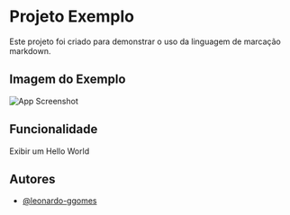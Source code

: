 
# Projeto Exemplo

Este projeto foi criado para demonstrar o uso da linguagem de marcação markdown.


## Imagem do Exemplo

![App Screenshot](https://logos.flamingtext.com/Word-Logos/exemplo-design-sketch-name.png)


## Funcionalidade

Exibir um Hello World


## Autores

- [@leonardo-ggomes](https://www.github.com/leonardo-ggomes)

